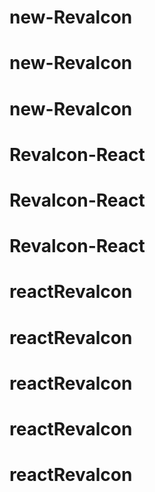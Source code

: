 # new-Revalcon
# new-Revalcon
# new-Revalcon
# Revalcon-React
# Revalcon-React
# Revalcon-React
# reactRevalcon
# reactRevalcon
# reactRevalcon
# reactRevalcon
# reactRevalcon
